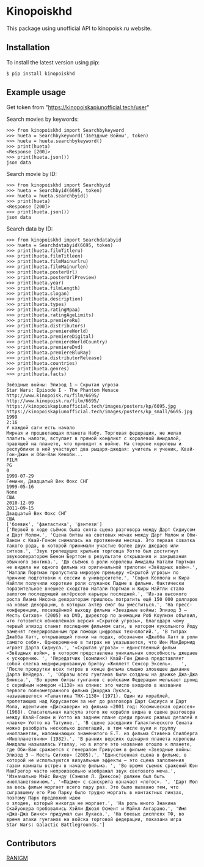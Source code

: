 # Kinopoiskhd

This package using unofficial API to kinopoisk.ru website.

## Installation

To install the latest version using pip:

    $ pip install kinopoiskhd

## Example usage

Get token from "https://kinopoiskapiunofficial.tech/user"

Search movies by keywords:

    >>> from kinopoiskhd import Searchbykeyword
    >>> hueta = Searchbykeyword('Звёздные Войны', token)
    >>> hueta = hueta.searchbykeyword()
    >>> print(hueta)
    <Response [200]>
    >>> print(hueta.json())
    json data

Search movie by ID:

    >>> from kinopoiskhd import Searchbyid
    >>> hueta = Searchbyid(6695, token)
    >>> hueta = hueta.searchbyid()
    >>> print(hueta)
    <Response [200]>
    >>> print(hueta.json())
    json data
    
Search data by ID:

    >>> from kinopoiskhd import Searchdatabyid
    >>> hueta = Searchdatabyid(6695, token)
    >>> print(hueta.filmTitleru)
    >>> print(hueta.filmTitleen)
    >>> print(hueta.filmMainurlru)
    >>> print(hueta.filmMainurlen)
    >>> print(hueta.posterUrl)
    >>> print(hueta.posterUrlPreview)
    >>> print(hueta.year)
    >>> print(hueta.filmLength)
    >>> print(hueta.slogan)
    >>> print(hueta.description)
    >>> print(hueta.types)
    >>> print(hueta.ratingMpaa)
    >>> print(hueta.ratingAgeLimits)
    >>> print(hueta.premiereRu)
    >>> print(hueta.distributors)
    >>> print(hueta.premiereWorld)
    >>> print(hueta.premiereDigital)
    >>> print(hueta.premiereWorldCountry)
    >>> print(hueta.premiereDvd)
    >>> print(hueta.premiereBluRay)
    >>> print(hueta.distributorRelease)
    >>> print(hueta.countries)
    >>> print(hueta.genres)
    >>> print(hueta.facts)

    Звёздные войны: Эпизод 1 – Скрытая угроза
    Star Wars: Episode I - The Phantom Menace
    http://www.kinopoisk.ru/film/6695/
    http://www.kinopoisk.ru/film/6695/
    https://kinopoiskapiunofficial.tech/images/posters/kp/6695.jpg
    https://kinopoiskapiunofficial.tech/images/posters/kp_small/6695.jpg
    1999
    2:16
    У каждой саги есть начало
    Мирная и процветающая планета Набу. Торговая федерация, не желая платить налоги, вступает в прямой конфликт с королевой Амидалой, правящей на планете, что приводит к войне. На стороне королевы и республики в ней участвуют два рыцаря-джедая: учитель и ученик, Квай-Гон-Джин и Оби-Ван Кеноби...
    FILM
    PG
    0
    1999-07-29
    Гемини, Двадцатый Век Фокс СНГ
    1999-05-16
    None
    США
    2010-12-09
    2011-09-15
    Двадцатый Век Фокс СНГ
    США
    ['боевик', 'фантастика', 'фэнтези']
    ['Первой в ходе съёмок была снята сцена разговора между Дарт Сидиусом и Дарт Молом.', 'Сцена битвы на световых мечах между Дарт Молом и Оби-Ваном с Квай-Гоном снималась на протяжении месяца. Это первая схватка такого рода, в которой принимали участие более двух джедаев или ситхов.', 'Звук трепещущих крыльев торговца Уотто был достигнут звукооператором Беном Берттом в результате открывания и закрывания обычного зонтика.', 'До съёмок в роли королевы Амидалы Натали Портман не видела ни одного фильма из оригинальной трилогии «Звёздных войн».', 'Натали Портман пропустила мировую премьеру «Скрытой угрозы» по причине подготовки к сессии в университете.', 'София Коппола и Кира Найтли получили короткие роли служанок Падме в фильме. Фактически поразительное внешнее сходство Натали Портман и Киры Найтли стало залогом последующей актёрской карьеры последней.', 'Из-за высокого роста Лиама Нисона декораторам пришлось потратить ещё 150 000 долларов на новые декорации, в которых актёр смог бы уместиться.', 'На пресс-конференции, посвящённой выходу фильма «Звездные войны: Эпизод 3 – Месть Ситхов» (2005) на DVD, директор по анимации Роб Коулмэн объявил, что готовится обновлённая версия «Скрытой угрозы», благодаря чему первый эпизод станет последним фильмом саги, в котором кукольного Йоду заменят генерированным при помощи цифровых технологий.', 'В титрах Джабба Хатт, открывающий гонки на подах, обозначен «Джабба Хатт в роли самого себя». Одновременно в титрах не указывается, что Иен МакДермид играет Дарта Сидиуса.', '«Скрытая угроза» — единственный фильм «Звёздных войн», в котором представлена уникальная способность джедаев к ускорению. ', 'Передатчик (комлинк) Квай-Гон Джина представляет собой слегка модифицированную бритву «Жиллетт Сенсор Эксель».   ', 'После прокрутки всех титров в конце фильма слышно зловещее дыхание Дарта Вейдера. ', 'Образы всех гунганов были созданы на движке Джа-Джа Бинкса.', 'Во время битвы гунганов с войсками Федерации мелькает дроид с серийным номером «1138» на спине: это число входило в название первого полнометражного фильма Джорджа Лукаса, 
    называвшегося «Галактика ТНХ-1138» (1971). Один из кораблей, пролетающих над Корусантом за миг до разговора Дарт Сидиуса и Дарт Мола, идентичен «Дискавери» из фильма «2001 год: Космическая одиссея» (1968). Спасательная капсула этого же корабля видна в сцене разговора между Квай-Гоном и Уотто на заднем плане среди прочих ржавых деталей в «лавке» Уотто на Татуине.', 'В сцене заседания Галактического Сената можно разобрать несколько делегаций, в том числе вуки и группу инопланетян, напоминающих знаменитого E.T. из фильма Стивена Спилберга «Инопланетянин» (1982).', 'В ранних версиях сценария планета королевы Амидалы называлась Утапау, но в итоге это название отошло к планете, где Оби-Ван сражается с генералом Гривусом в фильме «Звездные войны: Эпизод 3 – Месть Ситхов» (2005).', 'Единственная сцена в фильме, в которой не используются визуальные эффекты — это сцена заполнения газом комнаты встреч в начале фильма. ', 'Во время съемок сражений Юэн МакГрегор часто непроизвольно изображал звук светового меча.', 'Изначально Мэйс Винду (Сэмюэл Л. Джексон) должен был быть инопланетянином.', '«Падме» с санскрита означает «лотос». ', 'Дарт Мол за весь фильм моргает всего пару раз. Это было вызвано тем, что сыгравшему его Рэю Парку было трудно моргать в контактных линзах, поэтому Парк предложил идею 
    о злодее, который никогда не моргает.', 'На роль юного Энакина Скайуокера пробовались Хэйли Джоэл Осмент и Майкл Ангарано.', 'Имя «Джа-Джа Бинкс» придумал сын Лукаса.', 'На боевых дисплеях ТФ, во время атаки гунганов на войска торговой федерации, показана игра 
    Star Wars: Galactic Battlegrounds.']

## Contributors

[RANIGM](http://github.com/RAINGM1)